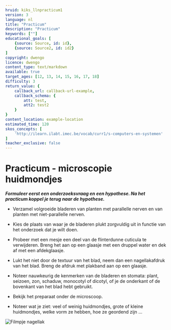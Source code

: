 ```yaml
---
hruid: kiks_llnpracticum1
version: 3
language: nl
title: "Practicum"
description: "Practicum"
keywords: [""]
educational_goals: [
    {source: Source, id: id}, 
    {source: Source2, id: id2}
]
copyright: dwengo
licence: dwengo
content_type: text/markdown
available: true
target_ages: [12, 13, 14, 15, 16, 17, 18]
difficulty: 3
return_value: {
    callback_url: callback-url-example,
    callback_schema: {
        att: test,
        att2: test2
    }
}
content_location: example-location
estimated_time: 120
skos_concepts: [
    'http://ilearn.ilabt.imec.be/vocab/curr1/s-computers-en-systemen'
]
teacher_exclusive: false
---
```

# Practicum - microscopie huidmondjes
***Formuleer eerst een onderzoeksvraag en een hypothese. Na het practicum koppel je terug naar de hypothese.*** <br>

<ul><li>Verzamel volgroeide bladeren van planten met parallelle nerven en van planten met niet-parallelle nerven.</li></ul> 
<ul><li>Kies de plaats van waar je de bladeren plukt zorgvuldig uit in functie van het onderzoek dat je wilt doen.</li></ul> 
<ul><li>Probeer met een mesje een deel van de flinterdunne cuticula te verwijderen. Breng het aan op een glaasje met een druppel water en dek af met een afdekglaasje.</li></ul> 
<ul><li>Lukt het niet door de textuur van het blad, neem dan een nagellakafdruk van het blad. Breng de afdruk met plakband aan op een glaasje.</li></ul> 
<ul><li>Noteer nauwkeurig de kenmerken van de bladeren en stomata: plant, seizoen, zon, schaduw, monocotyl of dicotyl, of je de onderkant of de bovenkant van het blad hebt gebruikt.</li></ul>  
<ul><li>Bekijk het preparaat onder de microscoop.</li></ul> 
<ul><li>Noteer wat je ziet: veel of weinig huidmondjes, grote of kleine huidmondjes, welke vorm ze hebben, hoe ze geordend zijn ...</li></ul> 

![](@youtube/https://www.youtube.com/embed/JptF3jhOV5k "Filmpje nagellak")

